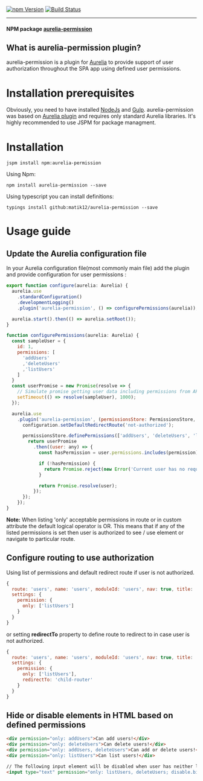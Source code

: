 [![npm Version](https://img.shields.io/npm/v/aurelia-permission.svg)](https://www.npmjs.com/package/aurelia-permission)
[![Build Status](https://travis-ci.org/matik12/aurelia-permission.svg?branch=master)](https://travis-ci.org/matik12/aurelia-permission)

---

#### NPM package [aurelia-permission](https://www.npmjs.com/package/aurelia-permission)

## What is aurelia-permission plugin?
aurelia-permission is a plugin for [Aurelia](http://aurelia.io/) to provide support of user authorization throughout the SPA app using defined user permissions.

# Installation prerequisites
Obviously, you need to have installed [NodeJs](https://nodejs.org/) and [Gulp](http://gulpjs.com/). aurelia-permission was based on [Aurelia plugin](https://github.com/aurelia/skeleton-plugin) and requires only standard Aurelia libraries. It's highly recommended to use JSPM for package managment.

# Installation
```
jspm install npm:aurelia-permission
```
Using Npm:
```
npm install aurelia-permission --save
```
Using typescript you can install definitions:
```
typings install github:matik12/aurelia-permission --save
```

# Usage guide

## Update the Aurelia configuration file

In your Aurelia configuration file(most commonly main file) add the plugin and provide configuration for user permissions :
```js
export function configure(aurelia: Aurelia) {
  aurelia.use
    .standardConfiguration()
    .developmentLogging()
    .plugin('aurelia-permission', () => configurePermissions(aurelia));

  aurelia.start().then(() => aurelia.setRoot());
}

function configurePermissions(aurelia: Aurelia) {
  const sampleUser = {
    id: 1,
    permissions: [
      'addUsers'
      ,'deleteUsers'
      ,'listUsers'
    ]
  }
  const userPromise = new Promise(resolve => {
    // Simulate promise getting user data including permissions from API
    setTimeout(() => resolve(sampleUser), 1000);
  });

  aurelia.use
    .plugin('aurelia-permission', (permissionsStore: PermissionsStore, configuration: Configuration) => {
      configuration.setDefaultRedirectRoute('not-authorized');

      permissionsStore.definePermissions(['addUsers', 'deleteUsers', 'listUsers'], (permission: string) => {
        return userPromise
          .then((user: any) => {
            const hasPermission = user.permissions.includes(permission);

            if (!hasPermission) {
              return Promise.reject(new Error('Current user has no required permissions.'));
            }

            return Promise.resolve(user);
          });
      });
    });
}
```

**Note:** When listing 'only' acceptable permissions in route or in custom attribute the default logical operator is OR.
This means that if any of the listed permissions is set then user is authorized to see / use element or navigate to particular route.

## Configure routing to use authorization

Using list of permissions and default redirect route if user is not authorized.

```js
{
  route: 'users', name: 'users', moduleId: 'users', nav: true, title: 'Github Users',
  settings: {
    permission: {
      only: ['listUsers']
    }
  }
}
```

or setting **redirectTo** property to define route to redirect to in case user is not authorized.

```js
{
  route: 'users', name: 'users', moduleId: 'users', nav: true, title: 'Github Users',
  settings: {
    permission: {
      only: ['listUsers'],
      redirectTo: 'child-router'
    }
  }
}
```

## Hide or disable elements in HTML based on defined permissions

```html
<div permission="only: addUsers">Can add users!</div>
<div permission="only: deleteUsers">Can delete users!</div>
<div permission="only: addUsers, deleteUsers">Can add or delete users!</div>
<div permission="only: listUsers">Can list users!</div>

// The following input element will be disabled when user has neither listUsers nor deleteUsers permissions
<input type="text" permission="only: listUsers, deleteUsers; disable.bind: true">
```
